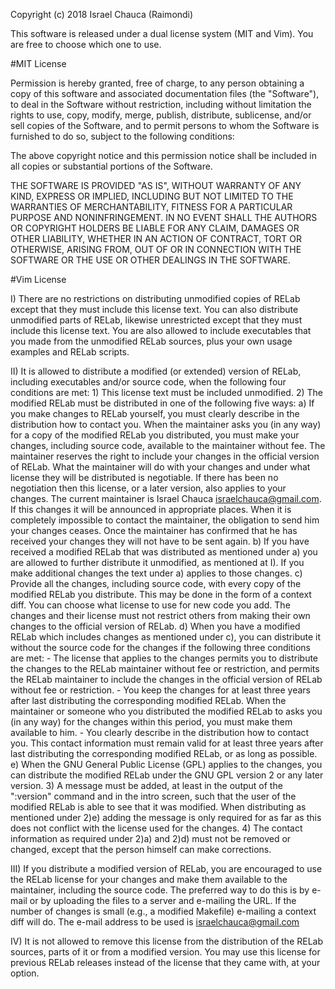 Copyright (c) 2018 Israel Chauca (Raimondi)

This software is released under a dual license system (MIT and Vim). You are
free to choose which one to use.

#MIT License

Permission is hereby granted, free of charge, to any person obtaining a copy
of this software and associated documentation files (the "Software"), to deal
in the Software without restriction, including without limitation the rights
to use, copy, modify, merge, publish, distribute, sublicense, and/or sell
copies of the Software, and to permit persons to whom the Software is
furnished to do so, subject to the following conditions:

The above copyright notice and this permission notice shall be included in all
copies or substantial portions of the Software.

THE SOFTWARE IS PROVIDED "AS IS", WITHOUT WARRANTY OF ANY KIND, EXPRESS OR
IMPLIED, INCLUDING BUT NOT LIMITED TO THE WARRANTIES OF MERCHANTABILITY,
FITNESS FOR A PARTICULAR PURPOSE AND NONINFRINGEMENT. IN NO EVENT SHALL THE
AUTHORS OR COPYRIGHT HOLDERS BE LIABLE FOR ANY CLAIM, DAMAGES OR OTHER
LIABILITY, WHETHER IN AN ACTION OF CONTRACT, TORT OR OTHERWISE, ARISING FROM,
OUT OF OR IN CONNECTION WITH THE SOFTWARE OR THE USE OR OTHER DEALINGS IN THE
SOFTWARE.

#Vim License

I)  There are no restrictions on distributing unmodified copies of RELab
    except that they must include this license text.  You can also distribute
    unmodified parts of RELab, likewise unrestricted except that they must
    include this license text.  You are also allowed to include executables
    that you made from the unmodified RELab sources, plus your own usage
    examples and RELab scripts.

II) It is allowed to distribute a modified (or extended) version of RELab,
    including executables and/or source code, when the following four
    conditions are met:
    1) This license text must be included unmodified.
    2) The modified RELab must be distributed in one of the following five
       ways:
       a) If you make changes to RELab yourself, you must clearly describe in
          the distribution how to contact you.  When the maintainer asks you
          (in any way) for a copy of the modified RELab you distributed, you
          must make your changes, including source code, available to the
          maintainer without fee.  The maintainer reserves the right to
          include your changes in the official version of RELab.  What the
          maintainer will do with your changes and under what license they
          will be distributed is negotiable.  If there has been no negotiation
          then this license, or a later version, also applies to your changes.
          The current maintainer is Israel Chauca <israelchauca@gmail.com>.
          If this changes it will be announced in appropriate places.  When it
          is completely impossible to contact the maintainer, the obligation
          to send him your changes ceases.  Once the maintainer has confirmed
          that he has received your changes they will not have to be sent
          again.  b) If you have received a modified RELab that was
          distributed as mentioned under a) you are allowed to further
          distribute it unmodified, as mentioned at I).  If you make
          additional changes the text under a) applies to those changes.
       c) Provide all the changes, including source code, with every copy of
          the modified RELab you distribute.  This may be done in the form of
          a context diff.  You can choose what license to use for new code you
          add.  The changes and their license must not restrict others from
          making their own changes to the official version of RELab.
       d) When you have a modified RELab which includes changes as mentioned
          under c), you can distribute it without the source code for the
          changes if the following three conditions are met:
          - The license that applies to the changes permits you to distribute
            the changes to the RELab maintainer without fee or restriction,
            and permits the RELab maintainer to include the changes in the
            official version of RELab without fee or restriction.
          - You keep the changes for at least three years after last
            distributing the corresponding modified RELab.  When the
            maintainer or someone who you distributed the modified RELab to
            asks you (in any way) for the changes within this period, you must
            make them available to him.
          - You clearly describe in the distribution how to contact you.  This
            contact information must remain valid for at least three years
            after last distributing the corresponding modified RELab, or as
            long as possible.
       e) When the GNU General Public License (GPL) applies to the changes,
          you can distribute the modified RELab under the GNU GPL version 2 or
          any later version.
    3) A message must be added, at least in the output of the ":version"
       command and in the intro screen, such that the user of the modified
       RELab is able to see that it was modified.  When distributing as
       mentioned under 2)e) adding the message is only required for as far as
       this does not conflict with the license used for the changes.
    4) The contact information as required under 2)a) and 2)d) must not be
       removed or changed, except that the person himself can make
       corrections.

III) If you distribute a modified version of RELab, you are encouraged to use
     the RELab license for your changes and make them available to the
     maintainer, including the source code.  The preferred way to do this is
     by e-mail or by uploading the files to a server and e-mailing the URL.
     If the number of changes is small (e.g., a modified Makefile) e-mailing a
     context diff will do.  The e-mail address to be used is
     <israelchauca@gmail.com>

IV)  It is not allowed to remove this license from the distribution of the
     RELab sources, parts of it or from a modified version.  You may use this
     license for previous RELab releases instead of the license that they came
     with, at your option.

